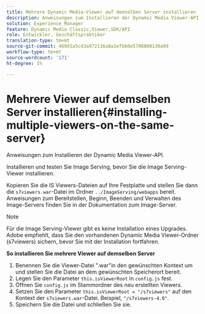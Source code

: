 ```yaml
---
title: Mehrere Dynamic Media-Viewer auf demselben Server installieren
description: Anweisungen zum Installieren der Dynamic Media Viewer-API.
solution: Experience Manager
feature: Dynamic Media Classic,Viewer,SDK/API
role: Entwickler, Geschäftspraktiker
translation-type: tm+mt
source-git-commit: 469d1a5c43a972116a8a2efb0de5708800130a99
workflow-type: tm+mt
source-wordcount: '171'
ht-degree: 1%

---
```



# Mehrere Viewer auf demselben Server installieren{#installing-multiple-viewers-on-the-same-server}

<!-- Updated January 13, 2021 from https://wiki.corp.adobe.com/pages/viewpage.action?spaceKey=scene7qa&title=s7Viewers%2C+S7SDK%2C+S7OnDemand+Release+Notes - Contact is Sasha -->

Anweisungen zum Installieren der Dynamic Media Viewer-API.

Installieren und testen Sie Image Serving, bevor Sie die Image Serving-Viewer installieren.

Kopieren Sie die IS Viewers-Dateien auf Ihre Festplatte und stellen Sie dann die `s7viewers.war`-Datei im Ordner `../ImageServing/webapps` bereit. Anweisungen zum Bereitstellen, Beginn, Beenden und Verwalten des Image-Servers finden Sie in der Dokumentation zum Image-Server.

>[!NOTE]
>
>Für die Image Serving-Viewer gibt es keine Installation eines Upgrades. Adobe empfiehlt, dass Sie den vorhandenen Dynamic Media Viewer-Ordner (s7viewers) sichern, bevor Sie mit der Installation fortfahren.

**So installieren Sie mehrere Viewer auf demselben Server**

1. Benennen Sie die Viewer-Datei &quot;.war&quot;in den gewünschten Kontext um und stellen Sie die Datei an dem gewünschten Speicherort bereit.
1. Legen Sie den Parameter `this.isViewerRoot` in `config.js` fest.
1. Öffnen Sie `config.js` im Stammordner des neu erstellten Viewers.
1. Setzen Sie den Parameter `this.isViewerRoot = "/s7viewers"` auf den Kontext der `s7viewers.war`-Datei. Beispiel, `"/s7viewers-4.0"`.
1. Speichern Sie die Datei und schließen Sie sie.
